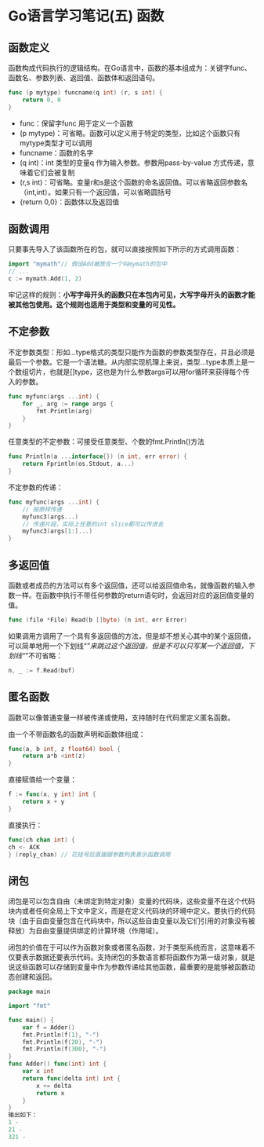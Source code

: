 ﻿---
sort: 5
---
# Go语言学习笔记(五) 函数
## 函数定义

函数构成代码执行的逻辑结构。在Go语言中，函数的基本组成为：关键字func、函数名、参数列表、返回值、函数体和返回语句。

```go
func (p mytype) funcname(q int) (r, s int) {
	return 0, 0
}
```

-   func：保留字func 用于定义一个函数
-   (p mytype)：可省略。函数可以定义用于特定的类型，比如这个函数只有mytype类型才可以调用
-   funcname：函数的名字
-   (q int)：int 类型的变量q 作为输入参数。参数用pass-by-value 方式传递，意味着它们会被复制
-   (r,s int)：可省略。变量r和s是这个函数的命名返回值。可以省略返回参数名（int,int）。如果只有一个返回值，可以省略圆括号
-   {return 0,0}：函数体以及返回值

## 函数调用

只要事先导入了该函数所在的包，就可以直接按照如下所示的方式调用函数：

```go
import "mymath"// 假设Add被放在一个叫mymath的包中
// ...
c := mymath.Add(1, 2)
```

牢记这样的规则：**小写字母开头的函数只在本包内可见，大写字母开头的函数才能被其他包使用。这个规则也适用于类型和变量的可见性。**

## **不定参数**

不定参数类型：形如...type格式的类型只能作为函数的参数类型存在，并且必须是最后一个参数。它是一个语法糖。从内部实现机理上来说，类型...type本质上是一个数组切片，也就是[]type，这也是为什么参数args可以用for循环来获得每个传入的参数。

```go
func myfunc(args ...int) {
    for _, arg := range args {
        fmt.Println(arg)
    }
}
```

任意类型的不定参数：可接受任意类型、个数的fmt.Println()方法  

```go
func Println(a ...interface{}) (n int, err error) {
	return Fprintln(os.Stdout, a...)
}
```

不定参数的传递：

```go
func myfunc(args ...int) {
    // 按原样传递
    myfunc3(args...)
    // 传递片段，实际上任意的int slice都可以传进去
    myfunc3(args[1:]...)
}
```

## 多返回值

函数或者成员的方法可以有多个返回值，还可以给返回值命名，就像函数的输入参数一样。在函数中执行不带任何参数的return语句时，会返回对应的返回值变量的值。

```go
func (file *File) Read(b []byte) (n int, err Error)
```

如果调用方调用了一个具有多返回值的方法，但是却不想关心其中的某个返回值，可以简单地用一个下划线“_”来跳过这个返回值，但是不可以只写某一个返回值，下划线“_”不可省略：

```go
n, _ := f.Read(buf)
```

## 匿名函数

函数可以像普通变量一样被传递或使用，支持随时在代码里定义匿名函数。

由一个不带函数名的函数声明和函数体组成：

```go
func(a, b int, z float64) bool {
    return a*b <int(z)
}

```

直接赋值给一个变量：

```go
f := func(x, y int) int {
    return x + y
}

```

直接执行：  

```go
func(ch chan int) {
ch <- ACK
} (reply_chan) // 花括号后直接跟参数列表表示函数调用
```

## 闭包

闭包是可以包含自由（未绑定到特定对象）变量的代码块，这些变量不在这个代码块内或者任何全局上下文中定义，而是在定义代码块的环境中定义。要执行的代码块（由于自由变量包含在代码块中，所以这些自由变量以及它们引用的对象没有被释放）为自由变量提供绑定的计算环境（作用域）。

闭包的价值在于可以作为函数对象或者匿名函数，对于类型系统而言，这意味着不仅要表示数据还要表示代码。支持闭包的多数语言都将函数作为第一级对象，就是说这些函数可以存储到变量中作为参数传递给其他函数，最重要的是能够被函数动态创建和返回。

```go
package main

import "fmt"

func main() {
    var f = Adder()
    fmt.Println(f(1), "-")
    fmt.Println(f(20), "-")
    fmt.Println(f(300), "-")
}
func Adder() func(int) int {
    var x int
    return func(delta int) int {
        x += delta
        return x
    }
}
输出如下：
1 -
21 -
321 -

```

